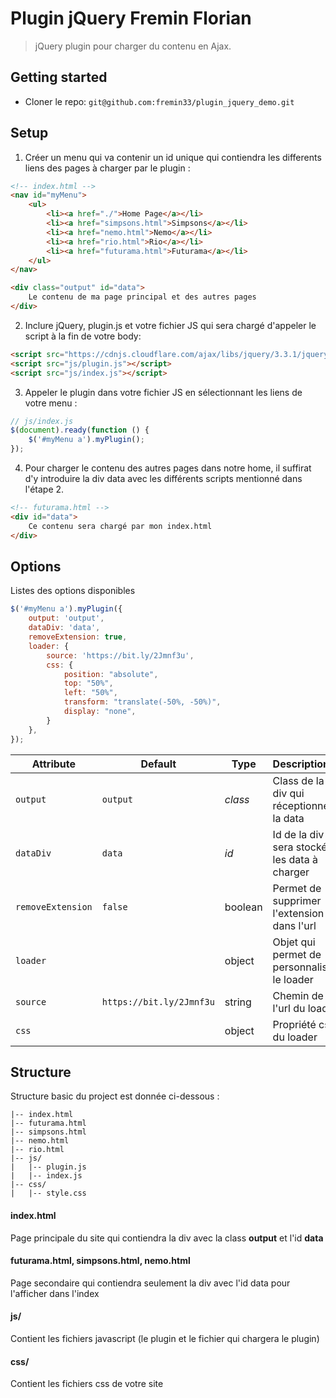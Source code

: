 # Plugin jQuery Fremin Florian

> jQuery plugin pour charger du contenu en Ajax.

## Getting started

- Cloner le repo: `git@github.com:fremin33/plugin_jquery_demo.git`

## Setup

1. Créer un menu qui va contenir un id unique qui contiendra les differents liens des pages à charger par le plugin : 

```html
<!-- index.html -->
<nav id="myMenu">
    <ul>
        <li><a href="./">Home Page</a></li>
        <li><a href="simpsons.html">Simpsons</a></li>
        <li><a href="nemo.html">Nemo</a></li>
        <li><a href="rio.html">Rio</a></li>
        <li><a href="futurama.html">Futurama</a></li>
    </ul>
</nav>

<div class="output" id="data">
    Le contenu de ma page principal et des autres pages
</div>
```

2. Inclure jQuery, plugin.js et votre fichier JS qui sera chargé d'appeler le script à la fin de votre body:

```html
<script src="https://cdnjs.cloudflare.com/ajax/libs/jquery/3.3.1/jquery.min.js"></script>
<script src="js/plugin.js"></script>
<script src="js/index.js"></script>
```

3. Appeler le plugin dans votre fichier JS en sélectionnant les liens de votre menu :

```javascript
// js/index.js
$(document).ready(function () {
    $('#myMenu a').myPlugin();
});
```

4. Pour charger le contenu des autres pages dans notre home, il suffirat d'y introduire la div data avec les différents scripts mentionné dans l'étape 2.

```html
<!-- futurama.html -->
<div id="data">
    Ce contenu sera chargé par mon index.html
</div>
```



## Options

Listes des options disponibles

```javascript
$('#myMenu a').myPlugin({
    output: 'output',
    dataDiv: 'data',
    removeExtension: true,
    loader: {
        source: 'https://bit.ly/2Jmnf3u',
        css: {
            position: "absolute",
            top: "50%",
            left: "50%",
            transform: "translate(-50%, -50%)",
            display: "none",
        }
    },
});
```

| Attribute         | Default                  | Type    | Description                                    |
| ----------------- | ------------------------ | ------- | :--------------------------------------------- |
| `output`          | `output`                 | *class* | Class de la div qui réceptionnera la data      |
| `dataDiv`         | `data`                   | *id*    | Id de la div où sera stocké les data à charger |
| `removeExtension` | `false`                  | boolean | Permet de supprimer l'extension dans l'url     |
| `loader`          |                          | object  | Objet qui permet de personnaliser le loader    |
| `source`          | `https://bit.ly/2Jmnf3u` | string  | Chemin de l'url du loader                      |
| `css`             |                          | object  | Propriété css du loader                        |

## Structure

Structure basic du project est donnée ci-dessous : 

```
|-- index.html
|-- futurama.html
|-- simpsons.html
|-- nemo.html
|-- rio.html
|-- js/
|   |-- plugin.js
|   |-- index.js
|-- css/
|   |-- style.css
```

#### index.html

Page principale du site qui contiendra la div avec la class **output** et l'id **data**

#### futurama.html, simpsons.html, nemo.html

Page secondaire qui contiendra seulement la div avec l'id data pour l'afficher dans l'index

#### js/

Contient les fichiers javascript (le plugin et le fichier qui chargera le plugin)

#### css/

Contient les fichiers css de votre site

#### 
